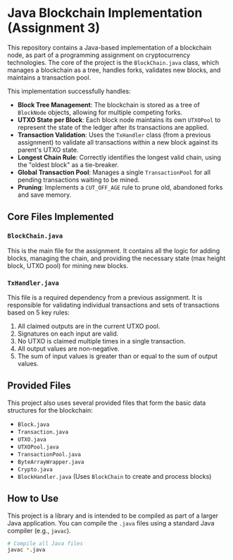 # Java Blockchain Implementation (Assignment 3)

This repository contains a Java-based implementation of a blockchain node, as part of a programming assignment on cryptocurrency technologies. The core of the project is the `BlockChain.java` class, which manages a blockchain as a tree, handles forks, validates new blocks, and maintains a transaction pool.

This implementation successfully handles:
* **Block Tree Management**: The blockchain is stored as a tree of `BlockNode` objects, allowing for multiple competing forks.
* **UTXO State per Block**: Each block node maintains its own `UTXOPool` to represent the state of the ledger after its transactions are applied.
* **Transaction Validation**: Uses the `TxHandler` class (from a previous assignment) to validate all transactions within a new block against its parent's UTXO state.
* **Longest Chain Rule**: Correctly identifies the longest valid chain, using the "oldest block" as a tie-breaker.
* **Global Transaction Pool**: Manages a single `TransactionPool` for all pending transactions waiting to be mined.
* **Pruning**: Implements a `CUT_OFF_AGE` rule to prune old, abandoned forks and save memory.

## Core Files Implemented

### `BlockChain.java`
This is the main file for the assignment. It contains all the logic for adding blocks, managing the chain, and providing the necessary state (max height block, UTXO pool) for mining new blocks.

### `TxHandler.java`
This file is a required dependency from a previous assignment. It is responsible for validating individual transactions and sets of transactions based on 5 key rules:
1.  All claimed outputs are in the current UTXO pool.
2.  Signatures on each input are valid.
3.  No UTXO is claimed multiple times in a single transaction.
4.  All output values are non-negative.
5.  The sum of input values is greater than or equal to the sum of output values.

## Provided Files
This project also uses several provided files that form the basic data structures for the blockchain:
* `Block.java`
* `Transaction.java`
* `UTXO.java`
* `UTXOPool.java`
* `TransactionPool.java`
* `ByteArrayWrapper.java`
* `Crypto.java`
* `BlockHandler.java` (Uses `BlockChain` to create and process blocks)

## How to Use
This project is a library and is intended to be compiled as part of a larger Java application. You can compile the `.java` files using a standard Java compiler (e.g., `javac`).

```bash
# Compile all Java files
javac *.java
